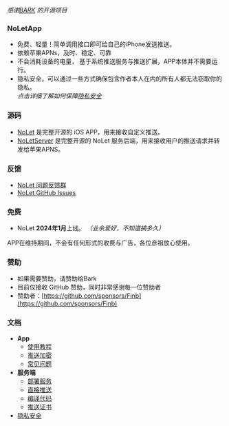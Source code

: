  *感谢[BARK](https://github.com/Finb/Bark) 的开源项目*
### NoLetApp <!-- {docsify-ignore-all} -->
- 免费、轻量！简单调用接口即可给自己的iPhone发送推送。
- 依赖苹果APNs，及时、稳定、可靠
- 不会消耗设备的电量， 基于系统推送服务与推送扩展，APP本体并不需要运行。
- 隐私安全，可以通过一些方式确保包含作者本人在内的所有人都无法窃取你的隐私。<br>*点击详细了解如何保障[隐私安全](/privacy)*


### 源码
- [NoLet](https://github.com/sunvc/NoLet) 是完整开源的 iOS APP，用来接收自定义推送。
- [NoLetServer](https://github.com/sunvc/NoLets) 是完整开源的 NoLet 服务后端，用来接收用户的推送请求并转发给苹果APNS。

### 反馈
- [NoLet 问题反馈群](https://t.me/PushToMe)
- [NoLet GitHub Issues](https://github.com/sunvc/NoLet/issues)


### 免费
* NoLet **2024年1月**上线。 *（业余爱好，不知道搞多久）*<br> 


APP在维持期间，不会有任何形式的收费与广告，各位彦祖放心使用。

### 赞助
* 如果需要赞助，请赞助给Bark
* 目前仅接收 GitHub 赞助，同时非常感谢每一位赞助者<br>
* 赞助者：[https://github.com/sponsors/Finb](https://github.com/sponsors/Finb)

### 文档
- **App**
  - [使用教程](/tutorial)
  - [推送加密](/encryption)
  - [常见问题](/faq)
- **服务端**
  - [部署服务](/deploy)
  - [直接推送](/apns)
  - [编译代码](/build)
  - [推送证书](/cert)
- [隐私安全](/privacy)
